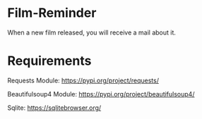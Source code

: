# Film-Reminder
When a new film released, you will receive a mail about it.

# Requirements
Requests Module: https://pypi.org/project/requests/

Beautifulsoup4 Module: https://pypi.org/project/beautifulsoup4/

Sqlite: https://sqlitebrowser.org/
